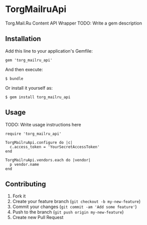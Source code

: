 # TorgMailruApi

Torg.Mail.Ru Content API Wrapper
TODO: Write a gem description

## Installation

Add this line to your application's Gemfile:

    gem 'torg_mailru_api'

And then execute:

    $ bundle

Or install it yourself as:

    $ gem install torg_mailru_api

## Usage

TODO: Write usage instructions here

    require 'torg_mailru_api'

    TorgMailruApi.configure do |c|
      c.access_token = 'YourSecretAccessToken'
    end
    
    TorgMailruApi.vendors.each do |vendor|
      p vendor.name
    end

## Contributing

1. Fork it
2. Create your feature branch (`git checkout -b my-new-feature`)
3. Commit your changes (`git commit -am 'Add some feature'`)
4. Push to the branch (`git push origin my-new-feature`)
5. Create new Pull Request
